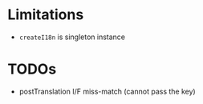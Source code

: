 # Limitations
- `createI18n` is singleton instance

# TODOs
- postTranslation I/F miss-match (cannot pass the key)
